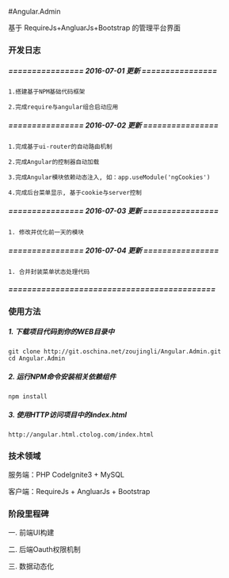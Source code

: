 #Angular.Admin

基于 RequireJs+AngluarJs+Bootstrap 的管理平台界面

### 开发日志

##### ================ 2016-07-01 更新 ================

    1.搭建基于NPM基础代码框架

    2.完成require与angular组合启动应用

##### ================ 2016-07-02 更新 ================
    
    1.完成基于ui-router的自动路由机制

    2.完成Angular的控制器自动加载

    3.完成Angular模块依赖动态注入, 如：app.useModule('ngCookies')
    
    4.完成后台菜单显示, 基于cookie与server控制

##### ================ 2016-07-03 更新 ================

    1. 修改并优化前一天的模块

##### ================ 2016-07-04 更新 ================

    1. 合并封装菜单状态处理代码

##### ============================================


### 使用方法
##### 1. 下载项目代码到你的WEB目录中
```shell
git clone http://git.oschina.net/zoujingli/Angular.Admin.git
cd Angular.Admin
```
##### 2. 运行NPM命令安装相关依赖组件
```shell
npm install
```
##### 3. 使用HTTP访问项目中的index.html
```link
http://angular.html.ctolog.com/index.html
```


### 技术领域

服务端：PHP CodeIgnite3 + MySQL

客户端：RequireJs + AngluarJs + Bootstrap


### 阶段里程碑

一. 前端UI构建

二. 后端Oauth权限机制

三. 数据动态化 